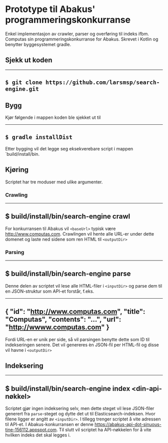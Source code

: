# Prototype til Abakus' programmeringskonkurranse

Enkel implementasjon av crawler, parser og overføring til indeks ifbm. Computas sin programmeringskonkurranse for Abakus.
Skrevet i Kotlin og benytter byggesystemet gradle.

## Sjekk ut koden

---
`$ git clone https://github.com/larsmsp/search-engine.git`
---

## Bygg

Kjør følgende i mappen koden ble sjekket ut til 

---
`$ gradle installDist`
---

Etter bygging vil det legge seg eksekverebare script i
mappen `build/install/bin.

## Kjøring

Scriptet har tre moduser med ulike argumenter.

### Crawling

---
$ build/install/bin/search-engine crawl <baseUrl> <outputDir>
---

For konkurransen til Abakus vil `<baseUrl>` typisk være http://www.computas.com. Crawlingen vil hente alle URL-er under dette
domenet og laste ned sidene som ren HTML til `<outputDir>`

### Parsing

---
$ build/install/bin/search-engine parse <inputDir> <outputDir>
---

Denne delen av scriptet vil lese alle HTML-filer i `<inputDir>` og parse dem til en JSON-struktur som API-et forstår, f.eks.

---
{
    "id": "http://www.computas.com",
    "title": "Computas",
    "contents": "...",
    "url": "http://wwww.computas.com"
}
---

Fordi URL-en er unik per side, så vil parsingen benytte dette som ID til indekseringen senere.
Det vil genereres èn JSON-fil per HTML-fil og disse vil havne i `<outputDir>`

## Indeksering

---
$ build/install/bin/search-engine index <inputDir> <adresse-til-api> <din-api-nøkkel>
---

Scriptet gjør ingen indeksering selv, men dette steget vil lese JSON-filer generert fra `parse`-steget og dytte det ut til Elasticsearch-indeksen.
Hvor filene ligger er angitt av `<inputDir>`. I tillegg trenger scriptet å vite adressen til API-et. I Abakus-konkurransen er denne https://abakus-api-dot-sinuous-tine-156112.appspot.com.
Til slutt vil scriptet ha API-nøkkelen for å vite hvilken indeks det skal legges i.